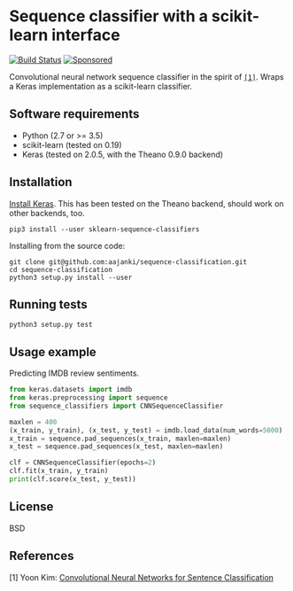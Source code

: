 # Sequence classifier with a scikit-learn interface

[![Build Status](https://travis-ci.org/aajanki/sequence-classification.svg?branch=master)](https://travis-ci.org/aajanki/sequence-classification)
[![Sponsored](https://img.shields.io/badge/chilicorn-sponsored-brightgreen.svg)](http://spiceprogram.org/oss-sponsorship/)

Convolutional neural network sequence classifier in the spirit of [`[1]`](#references). Wraps a Keras implementation as a scikit-learn classifier.

## Software requirements

* Python (2.7 or >= 3.5)
* scikit-learn (tested on 0.19)
* Keras (tested on 2.0.5, with the Theano 0.9.0 backend)

## Installation

[Install Keras](https://keras.io/#installation). This has been tested on the Theano backend, should work on other backends, too.

```
pip3 install --user sklearn-sequence-classifiers
```

Installing from the source code:

```
git clone git@github.com:aajanki/sequence-classification.git
cd sequence-classification
python3 setup.py install --user
```

## Running tests

```
python3 setup.py test
```

## Usage example

Predicting IMDB review sentiments.

```python
from keras.datasets import imdb
from keras.preprocessing import sequence
from sequence_classifiers import CNNSequenceClassifier

maxlen = 400
(x_train, y_train), (x_test, y_test) = imdb.load_data(num_words=5000)
x_train = sequence.pad_sequences(x_train, maxlen=maxlen)
x_test = sequence.pad_sequences(x_test, maxlen=maxlen)

clf = CNNSequenceClassifier(epochs=2)
clf.fit(x_train, y_train)
print(clf.score(x_test, y_test))
```

## License

BSD

## References

[1] Yoon Kim: [Convolutional Neural Networks for Sentence Classification](https://arxiv.org/abs/1408.5882)
